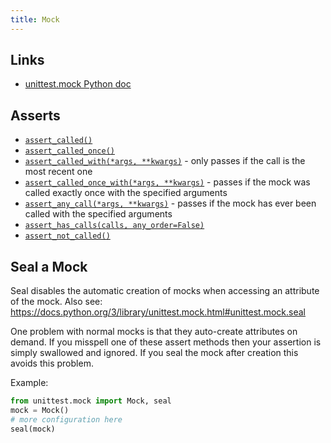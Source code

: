 ```yaml
---
title: Mock
---
```


## Links
- [unittest.mock Python doc](https://docs.python.org/3/library/unittest.mock.html)

## Asserts
- [`assert_called()`](https://docs.python.org/3/library/unittest.mock.html#unittest.mock.Mock.assert_called)
- [`assert_called_once()`](https://docs.python.org/3/library/unittest.mock.html#unittest.mock.Mock.assert_called_once)
- [`assert_called_with(*args, **kwargs)`](https://docs.python.org/3/library/unittest.mock.html#unittest.mock.Mock.assert_called_with) -
  only passes if the call is the most recent one
- [`assert_called_once_with(*args, **kwargs)`](https://docs.python.org/3/library/unittest.mock.html#unittest.mock.Mock.assert_called_once_with) -
  passes if the mock was called exactly once with the specified arguments
- [`assert_any_call(*args, **kwargs)`](https://docs.python.org/3/library/unittest.mock.html#unittest.mock.Mock.assert_any_call) -
  passes if the mock has ever been called with the specified arguments
- [`assert_has_calls(calls, any_order=False)`](https://docs.python.org/3/library/unittest.mock.html#unittest.mock.Mock.assert_has_calls)
- [`assert_not_called()`](https://docs.python.org/3/library/unittest.mock.html#unittest.mock.Mock.assert_not_called)

## Seal a Mock
Seal disables the automatic creation of mocks when accessing an attribute of the mock.
Also see: https://docs.python.org/3/library/unittest.mock.html#unittest.mock.seal

One problem with normal mocks is that they auto-create attributes on demand.
If you misspell one of these assert methods then your assertion is simply swallowed and ignored.
If you seal the mock after creation this avoids this problem.

Example:
```python
from unittest.mock import Mock, seal
mock = Mock()
# more configuration here
seal(mock)
```
